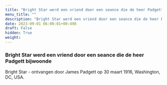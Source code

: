 ```yaml
---
title: "Bright Star werd een vriend door een seance die de heer Padgett bijwoonde"
menu_title: ""
description: "Bright Star werd een vriend door een seance die de heer Padgett bijwoonde"
date: 2023-09-01 06:00:01+00:498
draft: False
hidden: True
weight:
---
```

### Bright Star werd een vriend door een seance die de heer Padgett bijwoonde

Bright Star - ontvangen door James Padgett op 30 maart 1916, Washington, DC, USA.

